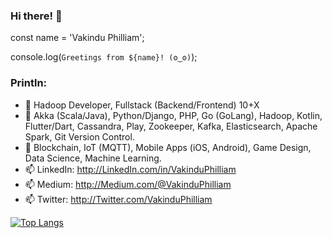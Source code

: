 ### Hi there! 👋

const name = 'Vakindu Philliam';

console.log(`Greetings from ${name}! (ʘ‿ʘ)`);

### Println:

- 🔭 Hadoop Developer, Fullstack (Backend/Frontend) 10+X
- 🌱 Akka (Scala/Java), Python/Django, PHP, Go (GoLang), Hadoop, Kotlin, Flutter/Dart, Cassandra, Play, Zookeeper, Kafka, Elasticsearch, Apache Spark, Git Version Control.
- 👯 Blockchain, IoT (MQTT), Mobile Apps (iOS, Android), Game Design, Data Science, Machine Learning.
- 📫 LinkedIn: http://LinkedIn.com/in/VakinduPhilliam
- 📫 Medium:   http://Medium.com/@VakinduPhilliam
- 📫 Twitter:  http://Twitter.com/VakinduPhilliam


[![Top Langs](https://github-readme-stats.vercel.app/api/top-langs/?username=VakinduPhilliam&langs_count=5)](https://github.com/VakinduPhilliam/github-readme-stats)

